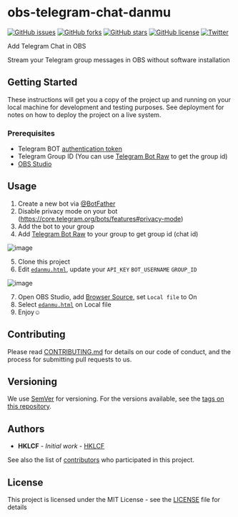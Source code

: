 # obs-telegram-chat-danmu
[![GitHub issues](https://img.shields.io/github/issues/hklcf/obs-telegram-chat-danmu.svg)](https://github.com/hklcf/obs-telegram-chat-danmu/issues)
[![GitHub forks](https://img.shields.io/github/forks/hklcf/obs-telegram-chat-danmu.svg)](https://github.com/hklcf/obs-telegram-chat-danmu/network)
[![GitHub stars](https://img.shields.io/github/stars/hklcf/obs-telegram-chat-danmu.svg)](https://github.com/hklcf/obs-telegram-chat-danmu/stargazers)
[![GitHub license](https://img.shields.io/github/license/hklcf/obs-telegram-chat-danmu.svg)](https://github.com/hklcf/obs-telegram-chat-danmu/blob/master/LICENSE)
[![Twitter](https://img.shields.io/twitter/url/https/github.com/hklcf/obs-telegram-chat-danmu.svg?style=social)](https://twitter.com/intent/tweet?text=Wow:&url=https%3A%2F%2Fgithub.com%2Fhklcf%2Fobs-telegram-chat-danmu)

Add Telegram Chat in OBS

Stream your Telegram group messages in OBS without software installation

## Getting Started
These instructions will get you a copy of the project up and running on your local machine for development and testing purposes. See deployment for notes on how to deploy the project on a live system.

### Prerequisites
- Telegram BOT [authentication token](https://core.telegram.org/bots/features#botfather)
- Telegram Group ID (You can use [Telegram Bot Raw](https://t.me/rawdatabot) to get the group id)
- [OBS Studio](https://obsproject.com/)

## Usage
1. Create a new bot via [@BotFather](https://t.me/botfather)
2. Disable privacy mode on your bot (https://core.telegram.org/bots/features#privacy-mode)
3. Add the bot to your group
4. Add [Telegram Bot Raw](https://t.me/rawdatabot) to your group to get group id (chat id)

![image](https://user-images.githubusercontent.com/410302/206939432-0c210e8c-4ed7-419e-ae47-78ed356de4d2.png)

5. Clone this project
6. Edit [`edanmu.html`](edanmu.html), update your `API_KEY` `BOT_USERNAME` `GROUP_ID`

![image](https://user-images.githubusercontent.com/410302/206938427-cf1d3a53-bea2-43d7-8eb6-8d7b2a6b7f52.png)

7. Open OBS Studio, add [Browser Source](https://obsproject.com/kb/browser-source), set `Local file` to On
8. Select [`edanmu.html`](edanmu.html) on Local file
9. Enjoy☺️

## Contributing
Please read [CONTRIBUTING.md](CONTRIBUTING.md) for details on our code of conduct, and the process for submitting pull requests to us.

## Versioning
We use [SemVer](https://semver.org/) for versioning. For the versions available, see the [tags on this repository](../../tags).

## Authors
* **HKLCF** - *Initial work* - [HKLCF](https://github.com/hklcf)

See also the list of [contributors](../../contributors) who participated in this project.

## License
This project is licensed under the MIT License - see the [LICENSE](LICENSE) file for details
